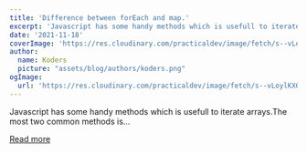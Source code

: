 ```yaml
---
title: 'Difference between forEach and map.'
excerpt: 'Javascript has some handy methods which is usefull to iterate arrays.The most two common methods is...'
date: '2021-11-18'
coverImage: 'https://res.cloudinary.com/practicaldev/image/fetch/s--vLoylKX0--/c_imagga_scale,f_auto,fl_progressive,h_420,q_auto,w_1000/https://dev-to-uploads.s3.amazonaws.com/uploads/articles/0daowvc08dwp6v2ztgdi.png'
author:
  name: Koders
  picture: "assets/blog/authors/koders.png"
ogImage:
  url: 'https://res.cloudinary.com/practicaldev/image/fetch/s--vLoylKX0--/c_imagga_scale,f_auto,fl_progressive,h_420,q_auto,w_1000/https://dev-to-uploads.s3.amazonaws.com/uploads/articles/0daowvc08dwp6v2ztgdi.png'
---
```


Javascript has some handy methods which is usefull to iterate arrays.The most two common methods is...

[Read more](https://dev.to/jyothiprakashk/difference-between-foreach-and-map-2674)
